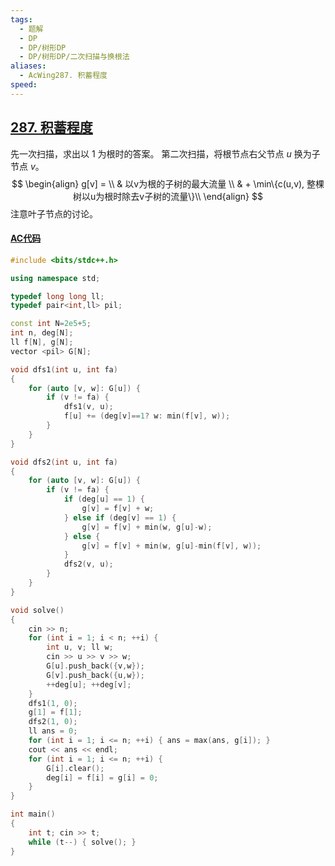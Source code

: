 ```yaml
---
tags:
  - 题解
  - DP
  - DP/树形DP
  - DP/树形DP/二次扫描与换根法
aliases:
  - AcWing287. 积蓄程度
speed:
---
```

## [287. 积蓄程度](https://www.acwing.com/problem/content/289/)

先一次扫描，求出以 $1$ 为根时的答案。
第二次扫描，将根节点右父节点 $u$ 换为子节点 $v$。
$$
\begin{align}
g[v] = \\
& 以v为根的子树的最大流量 \\
& + \min\{c(u,v), 整棵树以u为根时除去v子树的流量\}\\
\end{align}
$$
注意叶子节点的讨论。

#### [AC代码](https://www.acwing.com/problem/content/submission/code_detail/37383015/)

```cpp
#include <bits/stdc++.h>

using namespace std;

typedef long long ll;
typedef pair<int,ll> pil;

const int N=2e5+5;
int n, deg[N];
ll f[N], g[N];
vector <pil> G[N];

void dfs1(int u, int fa)
{
    for (auto [v, w]: G[u]) {
        if (v != fa) {
            dfs1(v, u);
            f[u] += (deg[v]==1? w: min(f[v], w));
        }
    }
}

void dfs2(int u, int fa)
{
    for (auto [v, w]: G[u]) {
        if (v != fa) {
            if (deg[u] == 1) {
                g[v] = f[v] + w;
            } else if (deg[v] == 1) {
                g[v] = f[v] + min(w, g[u]-w);
            } else {
                g[v] = f[v] + min(w, g[u]-min(f[v], w));
            }
            dfs2(v, u);
        }
    }
}

void solve()
{
    cin >> n;
    for (int i = 1; i < n; ++i) {
        int u, v; ll w;
        cin >> u >> v >> w;
        G[u].push_back({v,w});
        G[v].push_back({u,w});
        ++deg[u]; ++deg[v];
    }
    dfs1(1, 0);
    g[1] = f[1];
    dfs2(1, 0);
    ll ans = 0;
    for (int i = 1; i <= n; ++i) { ans = max(ans, g[i]); }
    cout << ans << endl;
    for (int i = 1; i <= n; ++i) {
        G[i].clear();
        deg[i] = f[i] = g[i] = 0;
    }
}

int main()
{
    int t; cin >> t;
    while (t--) { solve(); }
}
```
